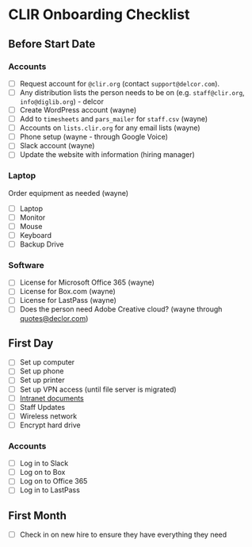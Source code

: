 # CLIR Onboarding Checklist

## Before Start Date

### Accounts

- [ ] Request account for `@clir.org` (contact `support@delcor.com`).
- [ ] Any distribution lists the person needs to be on (e.g. `staff@clir.org`, `info@diglib.org`) - delcor
- [ ] Create WordPress account (wayne)
- [ ] Add to `timesheets` and `pars_mailer` for `staff.csv` (wayne)
- [ ] Accounts on `lists.clir.org` for any email lists (wayne)
- [ ] Phone setup (wayne - through Google Voice)
- [ ] Slack account (wayne)
- [ ] Update the website with information (hiring manager)

### Laptop

Order equipment as needed (wayne)

- [ ] Laptop
- [ ] Monitor
- [ ] Mouse
- [ ] Keyboard
- [ ] Backup Drive

### Software

- [ ] License for Microsoft Office 365 (wayne)
- [ ] License for Box.com (wayne)
- [ ] License for LastPass (wayne)
- [ ] Does the person need Adobe Creative cloud? (wayne through quotes@declor.com)

## First Day

- [ ] Set up computer
- [ ] Set up phone
- [ ] Set up printer
- [ ] Set up VPN access (until file server is migrated)
- [ ] [Intranet documents](https://intranet.clir.org/new-employees/)
- [ ] Staff Updates
- [ ] Wireless network
- [ ] Encrypt hard drive

### Accounts

- [ ] Log in to Slack
- [ ] Log on to Box
- [ ] Log on to Office 365
- [ ] Log in to LastPass

## First Month

- [ ] Check in on new hire to ensure they have everything they need
